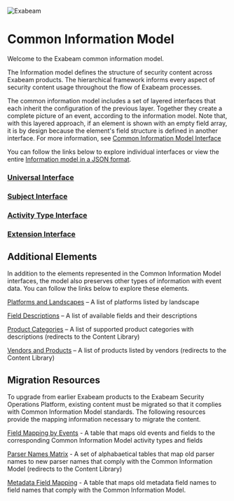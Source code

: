 ![Exabeam](https://user-images.githubusercontent.com/57500390/233129963-f6395c81-5c85-458c-b526-368de7b82aae.svg)

Common Information Model
========================
Welcome to the Exabeam common information model.

The Information model defines the structure of security content across Exabeam products. The hierarchical framework informs every aspect of security content usage throughout the flow of Exabeam processes.

The common information model includes a set of layered interfaces that each inherit the configuration of the previous layer. Together they create a complete picture of an event, according to the information model. Note that, with this layered approach, if an element is shown with an empty field array, it is by design because the element's field structure is defined in another interface. For more information, see [Common Information Model Interface](https://docs.exabeam.com/en/content/all/exabeam-security-content/182296-security-content-in-the-common-information-model-structure.html#UUID-0a6f25e0-a3cf-c844-0ac8-7c9ff7b0e2ee)

You can follow the links below to explore individual interfaces or view the entire [Information model in a JSON format](cim.json).

### [Universal Interface](Universal/Universal_Interface.md)
### [Subject Interface](Subjects/Subject_Interface.md)
### [Activity Type Interface](ActivityTypes/ActivityType_Interface.md)
### [Extension Interface](Extensions/Extension_Interface.md)

## Additional Elements 

In addition to the elements represented in the Common Information Model interfaces, the model also preserves other types of information with event data. You can follow the links below to explore these elements. 

[Platforms and Landscapes](https://github.com/ExabeamLabs/CIMLibrary/blob/main/Platforms_Landscapes.md) – A list of platforms listed by landscape

[Field Descriptions](Fields_Descriptions.md) – A list of available fields and their descriptions 

[Product Categories](https://github.com/ExabeamLabs/Content-Library-CIM2/blob/master/Exabeam%20Product%20Categories.md) – A list of supported product categories with descriptions (redirects to the Content Library) 

[Vendors and Products](https://github.com/ExabeamLabs/Content-Library-CIM2/blob/master/Exabeam%20Data%20Sources.md) – A list of products listed by vendors (redirects to the Content Library) 

## Migration Resources

To upgrade from earlier Exabeam products to the Exabeam Security Operations Platform, existing content must be migrated so that it complies with Common Information Model standards. The following resources provide the mapping information necessary to migrate the content.

[Field Mapping by Events](FieldsMappings.md) - A table that maps old events and fields to the corresponding Common Information Model activity types and fields

[Parser Names Matrix](https://github.com/ExabeamLabs/Content-Library-CIM2/blob/master/ParserNamesMatrix.md) - A set of alphabaetical tables that map old parser names to new parser names that comply with the Common Information Model (redirects to the Content Library)

[Metadata Field Mapping](MetaFieldsMappings.md) - A table that maps old metadata field names to field names that comply with the Common Information Model.
